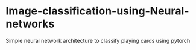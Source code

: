 # Image-classification-using-Neural-networks
Simple neural network architecture to classify playing cards using pytorch
